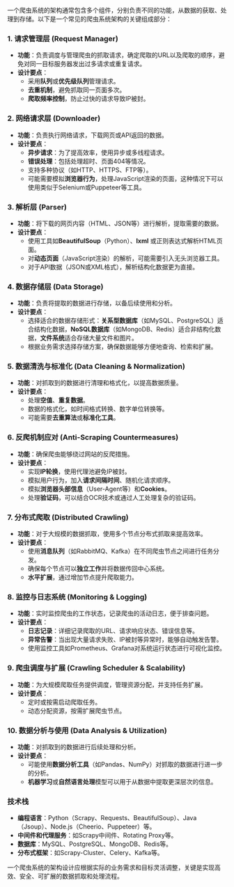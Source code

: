 一个爬虫系统的架构通常包含多个组件，分别负责不同的功能，从数据的获取、处理到存储。以下是一个常见的爬虫系统架构的关键组成部分：

### 1. **请求管理层 (Request Manager)**
   - **功能**：负责调度与管理爬虫的抓取请求，确定爬取的URL以及爬取的顺序，避免对同一目标服务器发出过多请求或重复请求。
   - **设计要点**：
     - 采用**队列**或**优先级队列**管理请求。
     - **去重机制**，避免抓取同一页面多次。
     - **爬取频率控制**，防止过快的请求导致IP被封。

### 2. **网络请求层 (Downloader)**
   - **功能**：负责执行网络请求，下载网页或API返回的数据。
   - **设计要点**：
     - **异步请求**：为了提高效率，使用异步或多线程请求。
     - **错误处理**：包括处理超时、页面404等情况。
     - 支持多种协议（如HTTP、HTTPS、FTP等）。
     - 可能需要模拟**浏览器行为**，处理JavaScript渲染的页面，这种情况下可以使用类似于Selenium或Puppeteer等工具。

### 3. **解析层 (Parser)**
   - **功能**：将下载的网页内容（HTML、JSON等）进行解析，提取需要的数据。
   - **设计要点**：
     - 使用工具如**BeautifulSoup**（Python）、**lxml** 或正则表达式解析HTML页面。
     - 对**动态页面**（JavaScript渲染）的解析，可能需要引入无头浏览器工具。
     - 对于API数据（JSON或XML格式），解析结构化数据更为直接。

### 4. **数据存储层 (Data Storage)**
   - **功能**：负责将提取的数据进行存储，以备后续使用和分析。
   - **设计要点**：
     - 选择适合的数据存储形式：**关系型数据库**（如MySQL、PostgreSQL）适合结构化数据，**NoSQL数据库**（如MongoDB、Redis）适合非结构化数据，**文件系统**适合存储大量文件和图片。
     - 根据业务需求选择存储方案，确保数据能够方便地查询、检索和扩展。

### 5. **数据清洗与标准化 (Data Cleaning & Normalization)**
   - **功能**：对抓取到的数据进行清理和格式化，以提高数据质量。
   - **设计要点**：
     - 处理**空值**、**重复数据**。
     - 数据的格式化，如时间格式转换、数字单位转换等。
     - 可能需要**去重算法**或**标准化工具**。

### 6. **反爬机制应对 (Anti-Scraping Countermeasures)**
   - **功能**：确保爬虫能够绕过网站的反爬措施。
   - **设计要点**：
     - 实现**IP轮换**，使用代理池避免IP被封。
     - 模拟用户行为，加入**请求间隔时间**、随机化请求顺序。
     - 模拟**浏览器头部信息**（User-Agent等）和**Cookies**。
     - 处理**验证码**，可以结合OCR技术或通过人工处理复杂的验证码。

### 7. **分布式爬取 (Distributed Crawling)**
   - **功能**：对于大规模的数据抓取，使用多个节点分布式抓取来提高效率。
   - **设计要点**：
     - 使用**消息队列**（如RabbitMQ、Kafka）在不同爬虫节点之间进行任务分发。
     - 确保每个节点可以**独立工作**并将数据传回中心系统。
     - **水平扩展**，通过增加节点提升爬取能力。

### 8. **监控与日志系统 (Monitoring & Logging)**
   - **功能**：实时监控爬虫的工作状态，记录爬虫的活动日志，便于排查问题。
   - **设计要点**：
     - **日志记录**：详细记录爬取的URL、请求响应状态、错误信息等。
     - **异常告警**：当出现大量请求失败、IP被封等异常时，能够自动触发告警。
     - 使用监控工具如Prometheus、Grafana对系统运行状态进行可视化监控。

### 9. **爬虫调度与扩展 (Crawling Scheduler & Scalability)**
   - **功能**：为大规模爬取任务提供调度，管理资源分配，并支持任务扩展。
   - **设计要点**：
     - 定时或按需启动爬取任务。
     - 动态分配资源，按需扩展爬虫节点。

### 10. **数据分析与使用 (Data Analysis & Utilization)**
   - **功能**：对抓取到的数据进行后续处理和分析。
   - **设计要点**：
     - 可能使用**数据分析工具**（如Pandas、NumPy）对抓取的数据进行进一步的分析。
     - **机器学习**或**自然语言处理**模型可以用于从数据中提取更深层次的信息。

### 技术栈
   - **编程语言**：Python（Scrapy、Requests、BeautifulSoup）、Java（Jsoup）、Node.js（Cheerio、Puppeteer）等。
   - **中间件和代理服务**：如Scrapy中间件、Rotating Proxy等。
   - **数据库**：MySQL、PostgreSQL、MongoDB、Redis等。
   - **分布式框架**：如Scrapy-Cluster、Celery、Kafka等。

一个爬虫系统的架构设计应根据实际的业务需求和目标灵活调整，关键是实现高效、安全、可扩展的数据抓取和处理流程。